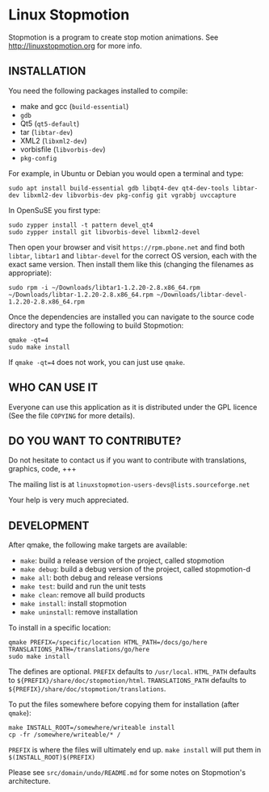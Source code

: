 Linux Stopmotion
================

Stopmotion is a program to create stop motion animations.
See <http://linuxstopmotion.org> for more info.


INSTALLATION
------------

You need the following packages installed to compile:
- make and gcc (`build-essential`)
- `gdb`
- Qt5 (`qt5-default`)
- tar (`libtar-dev`)
- XML2 (`libxml2-dev`)
- vorbisfile (`libvorbis-dev`)
- `pkg-config`

For example, in Ubuntu or Debian you would open a terminal and type:

    sudo apt install build-essential gdb libqt4-dev qt4-dev-tools libtar-dev libxml2-dev libvorbis-dev pkg-config git vgrabbj uvccapture

In OpenSuSE you first type:

    sudo zypper install -t pattern devel_qt4
    sudo zypper install git libvorbis-devel libxml2-devel

Then open your browser and visit `https://rpm.pbone.net` and find both
`libtar`, `libtar1` and `libtar-devel` for the correct OS version, each
with the exact same version. Then install them like this (changing the
filenames as appropriate):

    sudo rpm -i ~/Downloads/libtar1-1.2.20-2.8.x86_64.rpm ~/Downloads/libtar-1.2.20-2.8.x86_64.rpm ~/Downloads/libtar-devel-1.2.20-2.8.x86_64.rpm

Once the dependencies are installed you can navigate to the source
code directory and type the following to build Stopmotion:

    qmake -qt=4
    sudo make install

If `qmake -qt=4` does not work, you can just use `qmake`.


WHO CAN USE IT
--------------
Everyone can use this application as it is distributed under the
GPL licence (See the file `COPYING` for more details).


DO YOU WANT TO CONTRIBUTE?
--------------------------
Do not hesitate to contact us if you want to contribute with translations,
graphics, code, +++

The mailing list is at `linuxstopmotion-users-devs@lists.sourceforge.net`

Your help is very much appreciated.

DEVELOPMENT
-----------

After qmake, the following make targets are available:

- `make`: build a release version of the project, called stopmotion
- `make debug`: build a debug version of the project, called stopmotion-d
- `make all`: both debug and release versions
- `make test`: build and run the unit tests
- `make clean`: remove all build products
- `make install`: install stopmotion
- `make uninstall`: remove installation

To install in a specific location:

    qmake PREFIX=/specific/location HTML_PATH=/docs/go/here TRANSLATIONS_PATH=/translations/go/here
    sudo make install

The defines are optional. `PREFIX` defaults to `/usr/local`.
`HTML_PATH` defaults to `${PREFIX}/share/doc/stopmotion/html`.
`TRANSLATIONS_PATH` defaults to `${PREFIX}/share/doc/stopmotion/translations`.

To put the files somewhere before copying them for installation (after `qmake`):

    make INSTALL_ROOT=/somewhere/writeable install
    cp -fr /somewhere/writeable/* /

`PREFIX` is where the files will ultimately end up. `make install` will put them in
`$(INSTALL_ROOT)$(PREFIX)`

Please see `src/domain/undo/README.md` for some notes on Stopmotion's
architecture.
